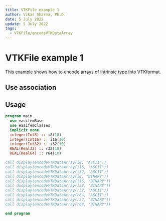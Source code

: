 ```yaml
---
title: VTKFile example 1
author: Vikas Sharma, Ph.D.
date: 5 July 2022
update: 5 July 2022
tags:
  - VTKFile/encodeVTKDataArray
---
```


# VTKFile example 1

This example shows how to encode arrays of intrinsic type into VTKformat.

## Use association

## Usage

```fortran
program main
  use easifemBase
  use easifemClasses
  implicit none
  integer(Int8) :: i8(10)
  integer(Int16) :: i16(10)
  integer(Int32) :: i32(10)
  REAL(Real32) :: r32(10)
  REAL(Real64) :: r64(10)
```

```fortran
call display(encodeVTKDataArray(i8, "ASCII"))
call display(encodeVTKDataArray(i16, "ASCII"))
call display(encodeVTKDataArray(i32, "ASCII"))
call display(encodeVTKDataArray(i8, "BINARY"))
call display(encodeVTKDataArray(i16, "BINARY"))
call display(encodeVTKDataArray(i32, "BINARY"))
call display(encodeVTKDataArray(r32, "ASCII"))
call display(encodeVTKDataArray(r64, "ASCII"))
call display(encodeVTKDataArray(r32, "BINARY"))
call display(encodeVTKDataArray(r64, "BINARY"))
```

```fortran
end program
```
